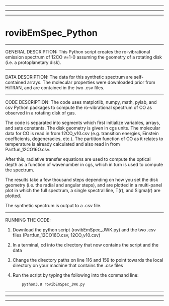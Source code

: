 ___________________________________________________________________________________________________________________________________________________________________
___________________________________________________________________________________________________________________________________________________________________
___________________________________________________________________________________________________________________________________________________________________
# rovibEmSpec_Python

___________________________________________________________________________________________________________________________________________________________________
GENERAL DESCRIPTION:
This Python script creates the ro-vibrational emission spectrum of 12CO v=1-0 assuming the geometry of a rotating disk (i.e. a protoplanetary disk). 

___________________________________________________________________________________________________________________________________________________________________
DATA DESCRIPTION:
The data for this synthetic spectrum are self-contained arrays. The molecular properties were downloaded prior from HiTRAN, and are contained in the two .csv files. 

___________________________________________________________________________________________________________________________________________________________________
CODE DESCRIPTION:
The code uses matplotlib, numpy, math, pylab, and csv Python packages to compute the ro-vibrational spectrum of CO as observed in a rotating disk of gas. 

The code is separated into segments which first initialize variables, arrays, and sets constants. The disk geometry is given in cgs units. The molecular data for CO 
is read in from 12CO_v10.csv (e.g. transition energies, Einstein coefficients, degeneracies, etc.). The partition function of CO as it relates to temperature is 
already calculated and also read in from Partfun_12CO16O.csv. 

After this, radiative transfer equations are used to compute the optical depth as a function of wavenumber in cgs, which in turn is used to compute the spectrum. 

The results take a few thousand steps depending on how you set the disk geometry (i.e. the radial and angular steps), and are plotted in a multi-panel plot in 
which the full spectrum, a single spectral line, T(r), and Sigma(r) are plotted. 

The synthetic spectrum is output to a .csv file. 

___________________________________________________________________________________________________________________________________________________________________
RUNNING THE CODE:
1) Download the python script (rovibEmSpec_JWK.py) and the two .csv files (Partfun_12CO16O.csv, 12CO_v10.csv)
 
2) In a terminal, cd into the directory that now contains the script and the data

3) Change the directory paths on line 116 and 159 to point towards the local directory on your machine that contains the .csv files  

4) Run the script by typing the following into the command line:

           python3.8 rovibEmSpec_JWK.py
___________________________________________________________________________________________________________________________________________________________________
___________________________________________________________________________________________________________________________________________________________________
___________________________________________________________________________________________________________________________________________________________________
